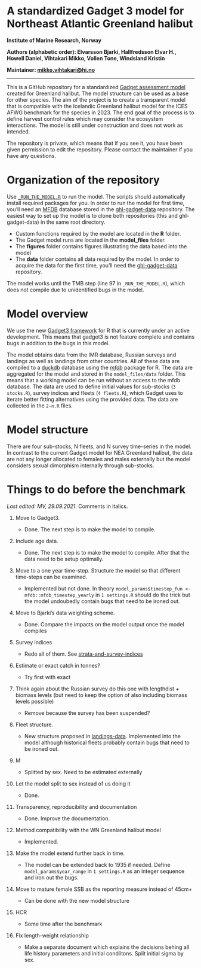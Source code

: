 
# A standardized Gadget 3 model for Northeast Atlantic Greenland halibut

**Institute of Marine Research, Norway**

**Authors (alphabetic order): Elvarsson Bjarki, Hallfredsson Elvar H.,
Howell Daniel, Vihtakari Mikko, Vollen Tone, Windsland Kristin**

**Maintainer: <mikko.vihtakari@hi.no>**

------------------------------------------------------------------------

This is a GitHub repository for a standardized [Gadget assessment
model](https://gadget-framework.github.io/gadget3/) created for
Greenland halibut. The model structure can be used as a base for other
species. The aim of the project is to create a transparent model that is
compatible with the Icelandic Greenland halibut model for the ICES AFWG
benchmark for the species in 2023. The end goal of the process is to
define harvest control rules which may consider the ecosystem
interactions. The model is still under construction and does not work as
intended.

The repository is private, which means that if you see it, you have been
given permission to edit the repository. Please contact the maintainer
if you have any questions.

# Organization of the repository

Use
[`_RUN_THE_MODEL.R`](https://github.com/DeepWaterIMR/ghl-gadget3/blob/master/_RUN_THE_MODEL.R)
to run the model. The scripts should automatically install required
packages for you. In order to run the model for first time, you’ll need
an [MFDB](https://cran.r-project.org/web/packages/mfdb/index.html)
database stored in the
[ghl-gadget-data](https://github.com/DeepWaterIMR/ghl-gadget-data)
repository. The easiest way to set up the model is to clone both
repositories (this and ghl-gadget-data) in the same root directory.

-   Custom functions required by the model are located in the **R**
    folder.
-   The Gadget model runs are located in the **model\_files** folder.
-   The **figures** folder contains figures illustrating the data based
    into the model
-   The **data** folder contains all data required by the model. In
    order to acquire the data for the first time, you’ll need the
    [ghl-gadget-data](https://github.com/DeepWaterIMR/ghl-gadget-data)
    repository.

The model works until the TMB step (line 97 in `_RUN_THE_MODEL.R`),
which does not compile due to unidentified bugs in the model.

# Model overview

We use the new [Gadget3
framework](https://gadget-framework.github.io/gadget3/) for R that is
currently under an active development. This means that gadget3 is not
feature complete and contains bugs in addition to the bugs in this
model.

The model obtains data from the IMR database, Russian surveys and
landings as well as landings from other countries. All of these data are
compiled to a
[duckdb](https://cran.r-project.org/web/packages/duckdb/index.html)
database using the
[*mfdb*](https://cran.r-project.org/web/packages/mfdb/index.html)
package for R. The data are aggregated for the model and stored in the
`model_files/data` folder. This means that a working model can be run
without an access to the mfdb database. The data are used to define
initial values for sub-stocks (`3 stocks.R`), survey indices and fleets
(`4 fleets.R`), which Gadget uses to iterate better fitting alternatives
using the provided data. The data are collected in the `2-n.R` files.

# Model structure

There are four sub-stocks, N fleets, and N survey time-series in the
model. In contrast to the current Gadget model for NEA Greenland
halibut, the data are not any longer allocated to females and males
externally but the model considers sexual dimorphism internally through
sub-stocks.

# Things to do before the benchmark

*Last edited: MV, 29.09.2021.* Comments in italics.

1.  Move to Gadget3.

    -   Done. The next step is to make the model to compile.

2.  Include age data.

    -   Done. The next step is to make the model to compile. After that
        the data need to be setup optimally.

3.  Move to a one year time-step. Structure the model so that different
    time-steps can be examined.

    -   Implemented but not done. In theory
        `model_params$timestep_fun <- mfdb::mfdb_timestep_yearly` in
        `1 settings.R` should do the trick but the model undoubedly
        contain bugs that need to be ironed out.

4.  Move to Bjarki’s data weighting scheme.

    -   Done. Compare the impacts on the model output once the model
        compiles

5.  Survey indices

    -   Redo all of them. See
        [strata-and-survey-indices](https://github.com/DeepWaterIMR/ghl-gadget-data/blob/main/docs/strata-and-survey-indices.Rmd)

6.  Estimate or exact catch in tonnes?

    -   Try first with exact

7.  Think again about the Russian survey do this one with lengthdist +
    biomass levels (but need to keep the option of also including
    biomass levels possible)

    -   Remove because the survey has been suspended?

8.  Fleet structure.

    -   New structure proposed in
        [landings-data](https://github.com/DeepWaterIMR/ghl-gadget-data/blob/main/docs/landings-data.Rmd).
        Implemented into the model although historical fleets probably
        contain bugs that need to be ironed out.

9.  M

    -   Splitted by sex. Need to be estimated externally

10. Let the model split to sex instead of us doing it

    -   Done.

11. Transparency, reproducibility and documentation

    -   Done. Improve the documentation.

12. Method compatibility with the WN Greenland halibut model

    -   Implemented.

13. Make the model extend further back in time.

    -   The model can be extended back to 1935 if needed. Define
        `model_params$year_range` in `1 settings.R` as an integer
        sequence and iron out the bugs.

14. Move to mature female SSB as the reporting measure instead of 45cm+

    -   Can be done with the new model structure

15. HCR

    -   Some time after the benchmark

16. Fix length-weight relationship

    -   Make a separate document which explains the decisions behing all
        life history parameters and initial condiitons. Split initial
        sigma by sex.
